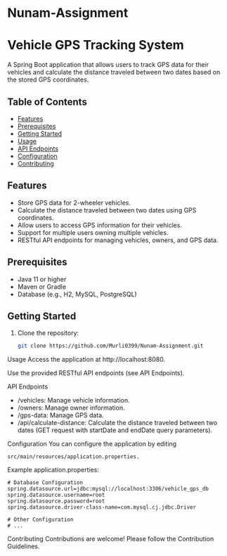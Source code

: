 # Nunam-Assignment
# Vehicle GPS Tracking System

A Spring Boot application that allows users to track GPS data for their vehicles and calculate the distance traveled between two dates based on the stored GPS coordinates.

## Table of Contents

- [Features](#features)
- [Prerequisites](#prerequisites)
- [Getting Started](#getting-started)
- [Usage](#usage)
- [API Endpoints](#api-endpoints)
- [Configuration](#configuration)
- [Contributing](#contributing)

## Features

- Store GPS data for 2-wheeler vehicles.
- Calculate the distance traveled between two dates using GPS coordinates.
- Allow users to access GPS information for their vehicles.
- Support for multiple users owning multiple vehicles.
- RESTful API endpoints for managing vehicles, owners, and GPS data.

## Prerequisites

- Java 11 or higher
- Maven or Gradle
- Database (e.g., H2, MySQL, PostgreSQL)

## Getting Started

1. Clone the repository:

   ```bash
   git clone https://github.com/Murli0399/Nunam-Assignment.git


Usage
Access the application at http://localhost:8080.

Use the provided RESTful API endpoints (see API Endpoints).

API Endpoints
- /vehicles: Manage vehicle information.
- /owners: Manage owner information.
- /gps-data: Manage GPS data.
- /api/calculate-distance: Calculate the distance traveled between two dates (GET request with startDate and endDate query parameters).


Configuration
You can configure the application by editing 

   ```
   src/main/resources/application.properties.
   ```

Example application.properties:
```
# Database Configuration
spring.datasource.url=jdbc:mysql://localhost:3306/vehicle_gps_db
spring.datasource.username=root
spring.datasource.password=root
spring.datasource.driver-class-name=com.mysql.cj.jdbc.Driver

# Other Configuration
# ...
```
Contributing
Contributions are welcome! Please follow the Contribution Guidelines.
